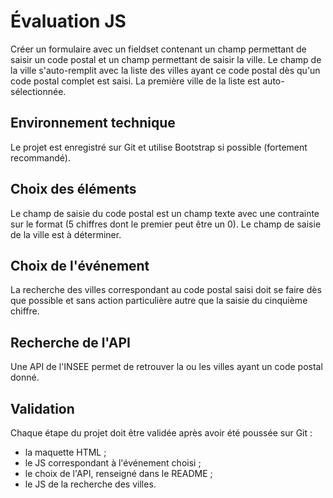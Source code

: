 # Évaluation JS

Créer un formulaire avec un fieldset contenant un champ permettant de saisir un
code postal et un champ permettant de saisir la ville. Le champ de la ville
s'auto-remplit avec la liste des villes ayant ce code postal dès qu'un code
postal complet est saisi. La première ville de la liste est auto-sélectionnée.

## Environnement technique

Le projet est enregistré sur Git et utilise Bootstrap si possible (fortement
recommandé).

## Choix des éléments

Le champ de saisie du code postal est un champ texte avec une contrainte sur le
format (5 chiffres dont le premier peut être un 0). Le champ de saisie de la
ville est à déterminer.

## Choix de l'événement

La recherche des villes correspondant au code postal saisi doit se faire dès que
possible et sans action particulière autre que la saisie du cinquième chiffre.

## Recherche de l'API

Une API de l'INSEE permet de retrouver la ou les villes ayant un code postal
donné.

## Validation

Chaque étape du projet doit être validée après avoir été poussée sur Git :

- la maquette HTML ;
- le JS correspondant à l'événement choisi ;
- le choix de l'API, renseigné dans le README ;
- le JS de la recherche des villes.
